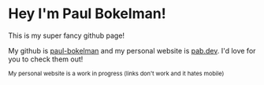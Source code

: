 # Hey I'm Paul Bokelman!

This is my super fancy github page!

My github is [paul-bokelman](https://github.com/paul-bokelman/) and my personal website is [pab.dev](https://www.pab.dev/). I'd love for you to check them out!

<sub>My personal website is a work in progress (links don't work and it hates mobile)</sub>